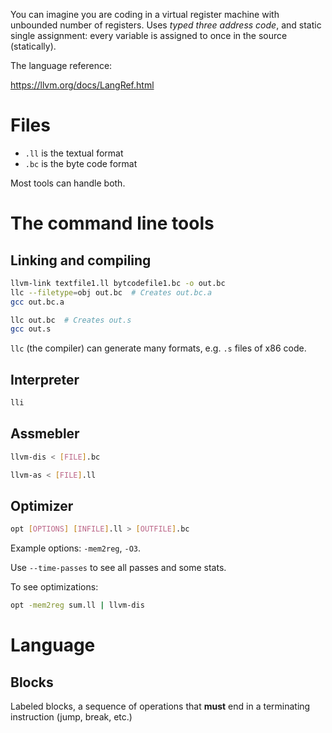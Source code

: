 You can imagine you are coding in a virtual register machine with unbounded number of registers.
Uses *typed three address code*, and static single assignment: every variable is assigned to once in the source (statically).

The language reference:

<https://llvm.org/docs/LangRef.html>

Files
=====

- `.ll` is the textual format
- `.bc` is the byte code format

Most tools can handle both.

The command line tools
======================
Linking and compiling
---------------------

```sh
llvm-link textfile1.ll bytcodefile1.bc -o out.bc
llc --filetype=obj out.bc  # Creates out.bc.a
gcc out.bc.a

llc out.bc  # Creates out.s
gcc out.s
```

`llc` (the compiler) can generate many formats, e.g. `.s` files of x86 code.

Interpreter
-----------

```sh
lli
```

Assmebler
------------

```sh
llvm-dis < [FILE].bc
```

```sh
llvm-as < [FILE].ll
```

Optimizer
---------

```sh
opt [OPTIONS] [INFILE].ll > [OUTFILE].bc
```

Example options: `-mem2reg`, `-O3`.

Use `--time-passes` to see all passes and some stats.

To see optimizations:


```sh
opt -mem2reg sum.ll | llvm-dis
```

Language
========

Blocks
------

Labeled blocks, a sequence of operations that **must** end in a terminating instruction (jump, break, etc.)


